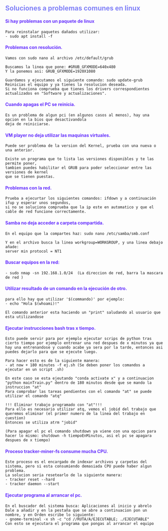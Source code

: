 ## <span style="color:#8181F7"> Soluciones a problemas comunes en linux</span>

#### <span style="color:#642EFE">Si hay problemas con un paquete de linux</span>
 
	Para reinstalar paquetes dañados utilizar: 
	- sudo apt install -f 

#### <span style="color:#642EFE">Problemas con resolución.</span>

	Vamos con sudo nano al archivo /etc/default/grub

	Buscamos la linea que pone: #GRUB_GFXMODE=640x480
	Y la ponemos asi: GRUB_GFXMODE=1920X1080

	Guardamos y ejecutamos el siguiente comando: sudo update-grub
	Reinicias el equipo y ya tienes la resolucion deseada.
	Si no funciona comprueba que tienes los drivers correspondientes actualizados en "Software y actualizaciones".

#### <span style="color:#642EFE">Cuando apagas el PC se reinicia.</span>

	Es un problema de algun pci (en algunos casos al menos), hay una opcion en la bios que desactivandola
	deja de reiniciarse. 
	
#### <span style="color:#642EFE">VM player no deja utilizar las maquinas virtuales.</span>

	Puede ser problema de la version del Kernel, prueba con una nueva o una anterior.
	
	Existe un programa que te lista las versiones disponibles y te las permite poner,
	tambien puedes habilitar el GRUB para poder seleccionar entre las versiones de kernel
	que se tienen puestas.
	
#### <span style="color:#642EFE">Problemas con la red.</span>

	Prueba a ejecurtar los siguientes comandos: ifdown y a continuación ifup y esperar unos segundos,
	si no se soluciona comprueba que la ip este en automatico y que el cable de red funcione correctamente.
	
	
#### <span style="color:#642EFE">Samba no deja acceder a carpeta compartida.</span>

	En el equipo que la compartes haz: sudo nano /etc/samba/smb.conf

	Y en el archivo busca la linea workgroup=WORKGROUP, y una linea debajo añade:
	server min protocol = NT1

#### <span style="color:#642EFE">Buscar equipos en la red:</span>

	- sudo nmap -sn 192.168.1.0/24  (La direccion de red, barra la mascara de red )

#### <span style="color:#642EFE">Utilizar resultado de un comando en la ejecución de otro.</span>

	para ello hay que utilizar '$(commando)' por ejemplo:
	- echo "Hola $(whoami)!"

	El comando anterior esta haciendo un "print" saludando al usuario que esta utilizandose

#### <span style="color:#642EFE">Ejecutar instrucciones bash tras x tiempo.</span>

	Esto puede servir para por ejemplo ejecutar scrips de python tras cierto tiempo por ejemplo entrenar una red despues de x minutos ya que hay una entrenandose y cuando acabe ya sera por la tarde, entonces asi puedes dejarlo para que se ejecute luego.
	
	Para hacer esto es de la siguiente manera:
	- at now + 180 minutes -f ej.sh (Se deben poner los comandos a ejecutar en un script .sh)
	
	En este caso se esta ejeutando "conda activate x" y a continuacion "python mainTrain.py" dentro de 180 minutos desde que se mando la instruccion "at"
	Para comprobar las tareas pendientes con el comando "at" se puede utilizar el comando "atq" 
	
	!!! Eliminar trabajo programado con "at"!!!
	Para ello es necesario utilizar atq, vemos el jobid del trabajo que queremos eliminar (el primer numero de la linea del trabajo en cuestion)
	Entonces se utiliza atrm "jobid"

	(Para apagar el pc el comando shutdown ya viene con una opcion para hacer lo mismo: shutdown -h tiempoEnMinutos, asi el pc se apagara despues de x tiempo)

#### <span style="color:#642EFE">Proceso tracker-miner-fs consume mucha CPU.</span>

	Este proceso es el encargado de indexar archivos y carpetas del sistema, pero si esta consumiendo demasiada CPU puede haber algun problema.
	La solucion seria resetearlo de la siguiente manera:
	- tracker reset --hard
	- tracker daemon --start

#### <span style="color:#642EFE">Ejecutar programa al arrancar el pc.</span>

	En el buscador del sistema busca: Aplicaciones al inicio y abrelo
	Dale a añadir y en la pestaña que se abre a continuacion pon un nombre, y en Orden escribe lo siguiente:
	- gnome-terminal -x sh -c "cd //RUTA/A/EJECUTABLE; ./EJECUTABLE"
	Con esto se ejecutara el programa que pongas al arrancar el equipo
